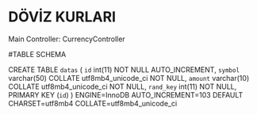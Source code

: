 # DÖVİZ KURLARI

Main Controller: CurrencyController



#TABLE SCHEMA

CREATE TABLE `datas` (
 `id` int(11) NOT NULL AUTO_INCREMENT,
 `symbol` varchar(50) COLLATE utf8mb4_unicode_ci NOT NULL,
 `amount` varchar(10) COLLATE utf8mb4_unicode_ci NOT NULL,
 `rand_key` int(11) NOT NULL,
 PRIMARY KEY (`id`)
) ENGINE=InnoDB AUTO_INCREMENT=103 DEFAULT CHARSET=utf8mb4 COLLATE=utf8mb4_unicode_ci
